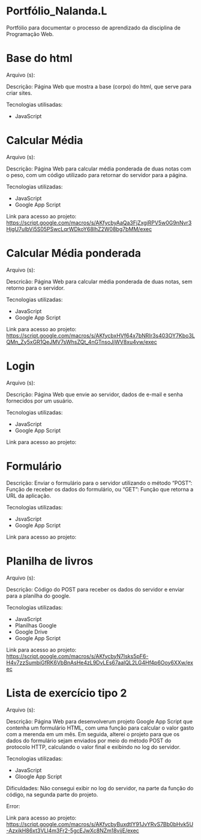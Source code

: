 # Portfólio_Nalanda.L
Portfólio para documentar o processo de aprendizado da disciplina de Programação Web.

<h1>Base do html</h1>
Arquivo (s):

Descrição: Página Web que mostra a base (corpo) do html, que serve para criar sites.

Tecnologias utilisadas:

<ul>
<li>JavaScript</li>
</ul>

<h1>Calcular Média</h1>
Arquivo (s):

Descrição: Página Web para calcular média ponderada de duas notas com o peso, com um código utilizado para retornar do servidor para a página.

Tecnologias utilizadas:

<ul>
<li>JavaScript</li>
<li>Google App Script</li>
</ul>

Link para acesso ao projeto: https://script.google.com/macros/s/AKfycbyAaQa3FjZxgiRPV5w0G9nNvr3HjgU7uIbVi5S05PSwcLqrWDkoY68lhZ2W08bg7bMM/exec

<h1>Calcular Média ponderada</h1>
Arquivo (s):

Descricão: Página Web para calcular média ponderada de duas notas, sem retorno para o servidor.

Tecnologias utilizadas:

<ul>
<li>JavaScript</li>
<li>Google App Script</li>
</ul>

Link para acesso ao projeto: https://script.google.com/macros/s/AKfycbxHVf64x7bNRIr3s403OY7Kbo3LQMn_Zy5xGR1QeJMV7sWhsZQt_4nGTnsoJjWV8xu4vw/exec

<h1>Login</h1>
Arquivo (s):

Descrição: Página Web que envie ao servidor, dados de e-mail e senha fornecidos por um usuário.

Tecnologias utilizadas:

<ul>
  <li>JavaScript</li>
  <li>Google App Script</li>
</ul>

Link para acesso ao projeto:

<h1>Formulário</h1
Arquivo (s):

Descrição: Enviar o formulário para o servidor utilizando o método “POST”: Função de receber os dados do formulário, ou “GET”: Função que retorna a URL da aplicação. 

Tecnologias utilizadas:

<ul>
  <li>JsvaScript</li>
  <li>Google App Script</li>
</ul>

Link para acesso ao projeto:

<h1>Planilha de livros</h1>
Arquivo (s):

Descrição: Código do POST para receber os dados do servidor e enviar para a planilha do google.

Tecnologias utilizadas:

<ul>
<li>JavaScript</li>
<li>Planilhas Google</li>
<li>Google Drive</li>
<li>Google App Script</li>
</ul>

Link para acesso ao projeto: https://script.google.com/macros/s/AKfycbyN7lsks5pF6-H4v7zzSumbiGfRK6VbBnAsHe4zL9DvLEs67aalQL2LG4Hf4p6Ooy6XXw/exec

<h1>Lista de exercício tipo 2</h1>
Arquivo (s):

Descrição: Página Web para desenvolverum projeto Google App Script que contenha um formulário HTML, com uma função para calcular o valor gasto com a merenda em um mês. Em seguida, alterei o projeto para que os dados do formulário sejam enviados por meio do método POST do protocolo HTTP, calculando o valor final e exibindo no log do servidor.

Tecnologias utilizadas:

<ul>
<li>JavaScript</li>
<li>Gloogle App Script</li>
</ul>

Dificuldades: Não consegui exibir no log do servidor, na parte da função do código, na segunda parte do projeto.

Error:

Link para acesso ao projeto: https://script.google.com/macros/s/AKfycbyBuxdtlY91JvYRvS7Bb0bHvk5U-AzxikH86xt3VLI4m3Fr2-5gcEJwXc8NZm18vijE/exec





  
  
